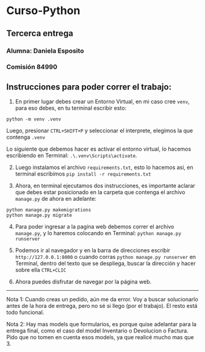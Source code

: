 # Curso-Python

## Tercerca entrega 

### Alumna: Daniela Esposito
### Comisión 84990

## Instrucciones para poder correr el trabajo:

1) En primer lugar debes crear un Entorno Virtual, en mi caso cree `venv`, para eso debes, en tu terminal escribir esto:

`python -m venv .venv`

Luego, presionar `CTRL+SHIFT+P` y seleccionar el interprete, elegimos la que contenga `.venv`

Lo siguiente que debemos hacer es activar el entorno virtual, lo hacemos escribiendo en Terminal: `.\.venv\Scripts\activate`.

2) Luego instalamos el archivo `requirements.txt`, esto lo hacemos asi, en terminal escribimos `pip install -r requirements.txt`

3) Ahora, en terminal ejecutamos dos instrucciones, es importante aclarar que debes estar posicionado en la carpeta que contenga el archivo `manage.py` de ahora en adelante:
```
python manage.py makemigrations
python manage.py migrate
```
4) Para poder ingresar a la pagina web debemos correr el archivo `manage.py`, y lo haremos colocando en Terminal: `python manage.py runserver`

5) Podemos ir al navegador y en la barra de direcciones escribir `http://127.0.0.1:8000` o cuando corras `python manage.py runserver` en Terminal, dentro del texto que se despliega, buscar la dirección y hacer sobre ella `CTRL+CLIC`

6) Ahora puedes disfrutar de navegar por la página web.

---
Nota 1: Cuando creas un pedido, aún me da error. Voy a buscar solucionarlo antes de la hora de entrega, pero no sé si llego (por el trabajo). El resto está todo funcional.

Nota 2: Hay mas models que formularios, es porque quise adelantar para la entrega final, como el caso del model Inventario o Devolucion o Factura. Pido que no tomen en cuenta esos models, ya que realicé mucho mas que 3.